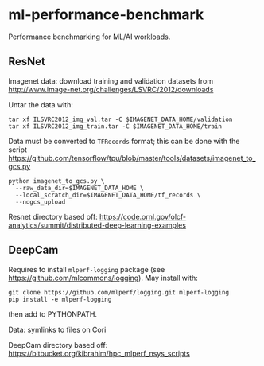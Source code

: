 # ml-performance-benchmark
Performance benchmarking for ML/AI workloads.

## ResNet
Imagenet data: download training and validation datasets from http://www.image-net.org/challenges/LSVRC/2012/downloads

Untar the data with:
```
tar xf ILSVRC2012_img_val.tar -C $IMAGENET_DATA_HOME/validation
tar xf ILSVRC2012_img_train.tar -C $IMAGENET_DATA_HOME/train
```

Data must be converted to `TFRecords` format; this can be done with the script https://github.com/tensorflow/tpu/blob/master/tools/datasets/imagenet_to_gcs.py
```
python imagenet_to_gcs.py \
  --raw_data_dir=$IMAGENET_DATA_HOME \
  --local_scratch_dir=$IMAGENET_DATA_HOME/tf_records \
  --nogcs_upload
```

Resnet directory based off: https://code.ornl.gov/olcf-analytics/summit/distributed-deep-learning-examples


## DeepCam

Requires to install `mlperf-logging` package (see https://github.com/mlcommons/logging).  May install with:
```
git clone https://github.com/mlperf/logging.git mlperf-logging
pip install -e mlperf-logging
```
then add to PYTHONPATH.

Data: symlinks to files on Cori

DeepCam directory based off: https://bitbucket.org/kibrahim/hpc_mlperf_nsys_scripts
